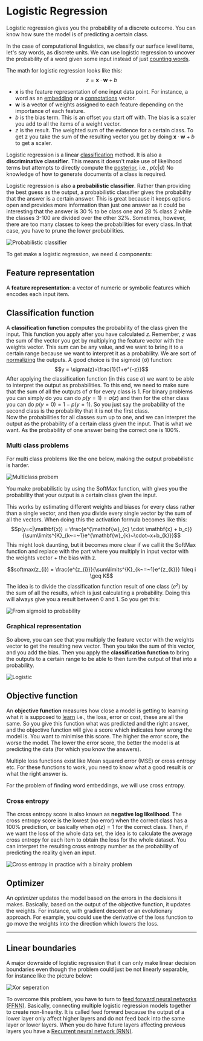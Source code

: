 # Logistic Regression 

Logistic regression gives you the probability of a discrete outcome. You can know how sure the model is of predicting a certain class. 

In the case of computational linguistics, we classify our surface level items, let's say words, as discrete units. We can use logistic regression to uncover the probability of a word given some input instead of just [counting words](../Semantic-Similarity/Co-occurrence.md). 

The math for logistic regression looks like this: $$z = \mathbf{x} \cdot \mathbf{w} + b$$
- $\mathbf{x}$ is the feature representation of one input data point. For instance, a word as an [embedding](Embeddings.md) or a [connotations](Connotations.md) vector.
- $\mathbf{w}$ is a vector of weights assigned to each feature depending on the importance of each feature.
- $b$ is the bias term. This is an offset you start off with. The bias is a scaler you add to all the items of a weight vector. 
- $z$ is the result. The weighted sum of the evidence for a certain class. To get z you take the sum of the resulting vector you get by doing $\mathbf{x} \cdot \mathbf{w} + b$ to get a scaler. 

Logistic regression is a linear [classification](../Classification.md) method. It is also a **discriminative classifier**. This means it doesn't make use of likelihood terms but attempts to directly compute the [posterior](../Classification/Native%20baiyes/Bayes%20rule.md), i.e., $p(c|d)$ No knowledge of how to generate documents of a class is required. 

Logistic regression is also a **probabilistic classifier**. Rather than providing the best guess as the output, a probabilistic classifier gives the probability that the answer is a certain answer. This is great because it keeps options open and provides more information than just one answer as it could be interesting that the answer is 30 % to be class one and 28 % class 2 while the classes 3-100 are divided over the other 32%. Sometimes, however, there are too many classes to keep the probabilities for every class. In that case, you have to prune the lower probabilities. 

![Probabilistic classifier](../images/Pasted%20image%2020220603190300.png)

To get make a logistic regression, we need 4 components: 

## Feature representation 
A **feature representation**: a vector of numeric or symbolic features which encodes each input item. 

## Classification function 
A **classification function** computes the probability of the class given the input. This function you apply after you have calculated $z$. Remember, $z$ was the sum of the vector you get by multiplying the feature vector with the weights vector. This sum can be any value, and we want to bring it to a certain range because we want to interpret it as a probability. We are sort of [normalizing](../Data/Normalization.md) the outputs. A good choice is the sigmoid (σ) function: $$y = \sigma(z)=\frac{1}{1+e^{-z}}$$
After applying the classification function (in this case $\sigma$) we want to be able to interpret the output as probabilities. To this end, we need to make sure that the sum of all the outputs of $\sigma$ for every class is 1. For binary problems you can simply do you can do $p(y=1) = \sigma(z)$ and then for the other class you can do $p(y=0) = 1 - p(y=1)$. So you just say the probability of the second class is the probability that it is not the first class.  
Now the probabilities for all classes sum up to one, and we can interpret the output as the probability of a certain class given the input. That is what we want. As the probability of one answer being the correct one is 100%.

### Multi class problems 
For multi class problems like the one below, making the output probabilistic is harder. 

![Multiclass probem](../images/Pasted%20image%2020220603192841.png)

You make probabilistic by using the SoftMax function, with gives you the probability that your output is a certain class given the input. 

This works by estimating different weights and biases for every class rather than a single vector, and then you divide every single vector by the sum of all the vectors. When doing this the activation formula becomes like this:  $$p(y=c|\mathbf{x}) = \frac{e^{\mathbf{w}_{c} \cdot \mathbf{x} + b_c}}{\sum\limits^{K}_{k~=~1}e^{\mathbf{w}_{k}~\cdot~x+b_{k}}}$$
This might look daunting, but it becomes more clear if we call it the SoftMax function and replace with the part where you multiply in input vector with the weights vector + the bias with z. 


$$softmax(z_{i}) = \frac{e^{z_{i}}}{\sum\limits^{K}_{k~=~1}e^{z_{k}}} 1\leq i \geq K$$
The idea is to divide the classification function result of one class ($e^z$) by the sum of all the results, which is just calculating a probability. Doing this will always give you a result between 0 and 1. So you get this:

![From sigmoid to probability](../images/Pasted%20image%2020220603200100.png)

### Graphical representation
So above, you can see that you multiply the feature vector with the weights vector to get the resulting new vector. Then you take the sum of this vector, and you add the bias. Then you apply the **classification function** to bring the outputs to a certain range to be able to then turn the output of that into a probability.

![Logistic](../images/Pasted%20image%2020220603184638.png)

## Objective function
An **objective function** measures how close a model is getting to learning what it is supposed to [learn](../Other/Learning.md) i.e., the loss, error or cost, these are all the same. So you give this function what was predicted and the right answer, and the objective function will give a score which indicates how wrong the model is. You want to minimise this score. The higher the error score, the worse the model. The lower the error score, the better the model is at predicting the data (for which you know the answers).  

Multiple loss functions exist like Mean squared error (MSE) or cross entropy etc. For these functions to work, you need to know what a good result is or what the right answer is. 

For the problem of finding word embeddings, we will use cross entropy. 

### Cross entropy 
The cross entropy score is also known as **negative log likelihood**.  The cross entropy score is the lowest (no error) when the correct class has a 100\% prediction, or basically when $\sigma(z) = 1$ for the correct class. Then, if we want the loss of the whole data set, the idea is to calculate the average cross entropy for each item to obtain the loss for the whole dataset. You can interpret the resulting cross entropy number as the probability of predicting the reality given an input. 

![Cross entropy in practice with a binairy problem](../images/Pasted%20image%2020220603192054.png)

## Optimizer 
An *optimizer* updates the model based on the errors in the decisions it makes. Basically, based on the output of the objective function, it updates the weights. For instance, with gradient descent or an evolutionary approach. For example, you could use the derivative of the loss function to go move the weights into the direction which lowers the loss. 

-----

## Linear boundaries

A major downside of logistic regression that it can only make linear decision boundaries even though the problem could just be not linearly separable, for instance like the picture below: 

![Xor seperation](../images/Pasted%20image%2020220603200910.png)

To overcome this problem, you have to turn to [feed forward neural networks (FFNN)](../Prediction/Feed%20forward%20neural%20networks%20(FFNN).md). Basically, connecting multiple logistic regression models together to create non-linearity. It is called feed forward because the output of a lower layer only affect higher layers and do not feed back into the same layer or lower layers. When you do have future layers affecting previous layers you have a [Recurrent neural network (RNN)](../Prediction/Recurrent%20neural%20network%20(RNN).md).
